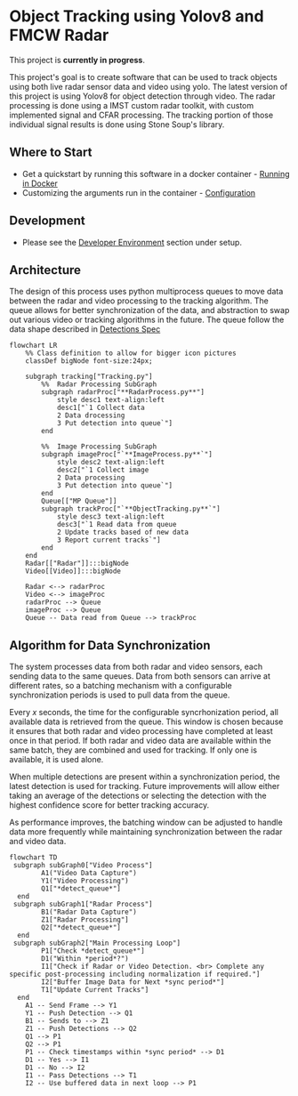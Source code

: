 # Object Tracking using Yolov8 and FMCW Radar

This project is **currently in progress**. 

This project's goal is to create software that can be used to track objects using both live radar sensor data and video using yolo. The latest version of this project is using Yolov8 for object detection through video. The radar processing is done using a IMST custom radar toolkit, with custom implemented signal and CFAR processing. The tracking portion of those individual signal results is done using Stone Soup's library.

## Where to Start

* Get a quickstart by running this software in a docker container - [Running in Docker](./guides/runningInDocker.md)
* Customizing the arguments run in the container - [Configuration](./configuration/configuration.md)

## Development

* Please see the [Developer Environment](./setup/devEnviroment.md) section under setup.

## Architecture
The design of this process uses python multiprocess queues to move data between the radar and video processing to the tracking algorithm. 
The queue allows for better synchronization of the data, and abstraction to swap out various video or tracking algorithms in the future. The queue follow the data shape described in [Detections Spec](./configuration/detections-spec.md)

```mermaid
flowchart LR
    %% Class definition to allow for bigger icon pictures
    classDef bigNode font-size:24px;

    subgraph tracking["Tracking.py"]
        %%  Radar Processing SubGraph
        subgraph radarProc["**RadarProcess.py**"]
            style desc1 text-align:left
            desc1["`1 Collect data
            2 Data drocessing
            3 Put detection into queue`"]
        end

        %%  Image Processing SubGraph
        subgraph imageProc["`**ImageProcess.py**`"]
            style desc2 text-align:left
            desc2["`1 Collect image
            2 Data processing
            3 Put detection into queue`"]
        end
        Queue[["MP Queue"]]
        subgraph trackProc["`**ObjectTracking.py**`"]
            style desc3 text-align:left
            desc3["`1 Read data from queue
            2 Update tracks based of new data
            3 Report current tracks`"]
        end
    end
    Radar[["Radar"]]:::bigNode
    Video[[Video]]:::bigNode

    Radar <--> radarProc
    Video <--> imageProc
    radarProc --> Queue
    imageProc --> Queue
    Queue -- Data read from Queue --> trackProc
```


## Algorithm for Data Synchronization
The system processes data from both radar and video sensors, each sending data to the same queues. Data from both sensors can arrive at different rates, so a batching mechanism with a configurable synchronization periods is used to pull data from the queue.

Every *x* seconds, the time for the configurable syncrhonization period, all available data is retrieved from the queue. This window is chosen because it ensures that both radar and video processing have completed at least once in that period. If both radar and video data are available within the same batch, they are combined and used for tracking. If only one is available, it is used alone.

When multiple detections are present within a synchronization period, the latest detection is used for tracking. Future improvements will allow either taking an average of the detections or selecting the detection with the highest confidence score for better tracking accuracy.

As performance improves, the batching window can be adjusted to handle data more frequently while maintaining synchronization between the radar and video data.

```mermaid
flowchart TD
 subgraph subGraph0["Video Process"]
        A1("Video Data Capture")
        Y1("Video Processing")
        Q1["*detect_queue*"]
  end
 subgraph subGraph1["Radar Process"]
        B1("Radar Data Capture")
        Z1["Radar Processing"]
        Q2["*detect_queue*"]
  end
 subgraph subGraph2["Main Processing Loop"]
        P1["Check *detect_queue*"]
        D1("Within *period*?")
        I1["Check if Radar or Video Detection. <br> Complete any specific post-processing including normalization if required."]
        I2["Buffer Image Data for Next *sync period*"]
        T1["Update Current Tracks"]
  end
    A1 -- Send Frame --> Y1
    Y1 -- Push Detection --> Q1
    B1 -- Sends to --> Z1
    Z1 -- Push Detections --> Q2
    Q1 --> P1
    Q2 --> P1
    P1 -- Check timestamps within *sync period* --> D1
    D1 -- Yes --> I1
    D1 -- No --> I2
    I1 -- Pass Detections --> T1
    I2 -- Use buffered data in next loop --> P1
```